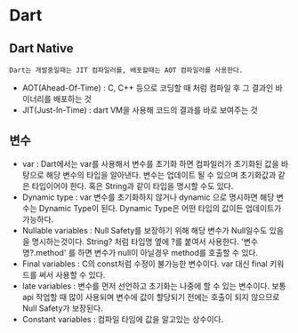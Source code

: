 # Dart
## Dart Native
    Dart는 개발중일때는 JIT 컴파일러를, 배포할때는 AOT 컴파일러를 사용한다.
- AOT(Ahead-Of-Time) : C, C++ 등으로 코딩할 때 처럼 컴파일 후 그 결과인 바이너리를 배포하는 것
- JIT(Just-In-Time) : dart VM을 사용해 코드의 결과를 바로 보여주는 것

## 변수
- var : Dart에서는 var를 사용해서 변수를 초기화 하면 컴파일러가 초기화된 값을 바탕으로 해당 변수의 타입을 알아낸다. 변수는 업데이트 될 수 있으며 초기화값과 같은 타입이어야 한다. 혹은 String과 같이 타입을 명시할 수도 있다.
- Dynamic type : var 변수를 초기화하지 않거나 dynamic 으로 명시하면 해당 변수는 Dynamic Type이 된다. Dynamic Type은 어떤 타입의 값이든 업데이트가 가능하다.
- Nullable variables : Null Safety를 보장하기 위해 해당 변수가 Null일수도 있음을 명시하는것이다. String? 처럼 타입명 옆에 ?를 붙여서 사용한다. '변수명?.method' 를 하면 변수가 null이 아닐경우 method를 호출할 수 있다.
- Final variables : C의 const처럼 수정이 불가능한 변수이다. var 대신 final 키워드를 써서 사용할 수 있다.
- late variables : 변수를 먼저 선언하고 초기화는 나중에 할 수 있는 변수이다. 보통 api 작업할 때 많이 사용되며 변수에 값이 할당되기 전에는 호출이 되지 않으므로 Null Safety가 보장된다.
- Constant variables : 컴파일 타임에 값을 알고있는 상수이다.